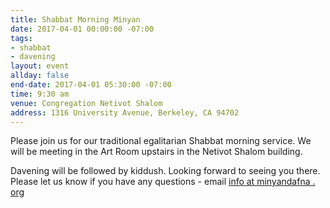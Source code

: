 ```yaml
---
title: Shabbat Morning Minyan
date: 2017-04-01 00:00:00 -07:00
tags:
- shabbat
- davening
layout: event
allday: false
end-date: 2017-04-01 05:30:00 -07:00
time: 9:30 am
venue: Congregation Netivot Shalom
address: 1316 University Avenue, Berkeley, CA 94702
---
```


Please join us for our traditional egalitarian Shabbat morning service. We will be meeting in the Art Room upstairs in the Netivot Shalom building.

Davening will be followed by kiddush. Looking forward to seeing you there. Please let us know if you have any questions - email [info at minyandafna . org](mailto:info@minyandafna.org)